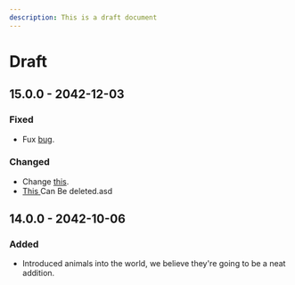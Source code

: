 ```yaml
---
description: This is a draft document
---
```


# Draft

## 15.0.0 - 2042-12-03

### Fixed

* Fux [bug](https://github.com/nasrilg7/OliveOil/blob/master/src/index.html).

### Changed

* Change [this](https://github.com/nasrilg7/OliveOil/blob/master/src/models/oilBlockChainFunctionModels.ts).
* [This ](https://github.com/nasrilg7/OliveOil/blob/master/src/models/test.ts)Can Be deleted.asd

## 14.0.0 - 2042-10-06

### Added

* Introduced animals into the world, we believe they're going to be a neat addition.



